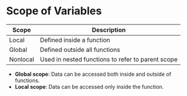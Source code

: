 # Scope of Variables

| Scope     | Description                                              |
|-----------|----------------------------------------------------------|
| Local     | Defined inside a function                                |
| Global    | Defined outside all functions                            |
| Nonlocal  | Used in nested functions to refer to parent scope        |

- **Global scope**: Data can be accessed both inside and outside of functions.
- **Local scope**: Data can be accessed only inside the function.


